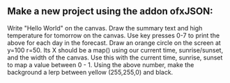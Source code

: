 ## Make a new project using the addon ofxJSON: 

Write "Hello World" on the canvas.
Draw the summary text and high temperature for tomorrow on the canvas.
Use key presses 0-7 to print the above for each day in the forecast. 
Draw an orange circle on the screen at y=100 r=50.  Its X should be a map() using our current time, sunrise/sunset, and the width of the canvas.
Use this with the current time, sunrise, sunset to map a value between 0 - 1.
Using the above number, make the background a lerp between yellow (255,255,0) and black.

